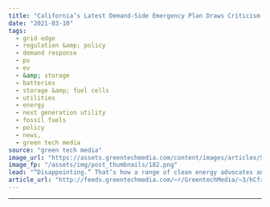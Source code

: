 ```yaml
---
title: "California’s Latest Demand-Side Emergency Plan Draws Criticism From Providers"
date: "2021-03-10"
tags: 
  - grid edge
  - regulation &amp; policy
  - demand response
  - pv
  - ev
  - &amp; storage
  - batteries
  - storage &amp; fuel cells
  - utilities
  - energy
  - next generation utility
  - fossil fuels
  - policy
  - news,
  - green tech media
source: "green tech media"
image_url: "https://assets.greentechmedia.com/content/images/articles/San_Jose_California_Homes_XL_Shutterstock.jpg"
image_fp: "/assets/img/post_thumbnails/182.png"
lead: "“Disappointing.” That’s how a range of clean energy advocates and demand response providers are describing the California Public Utilities Commission’s latest plan to prevent a repeat of the state’s August 2020 rolling blackouts this coming summer. T ..."
article_url: "http://feeds.greentechmedia.com/~r/GreentechMedia/~3/hCfxobT7Mj0/californias-latest-demand-side-emergency-plan-takes-heat-from-providers"
---
```


---
